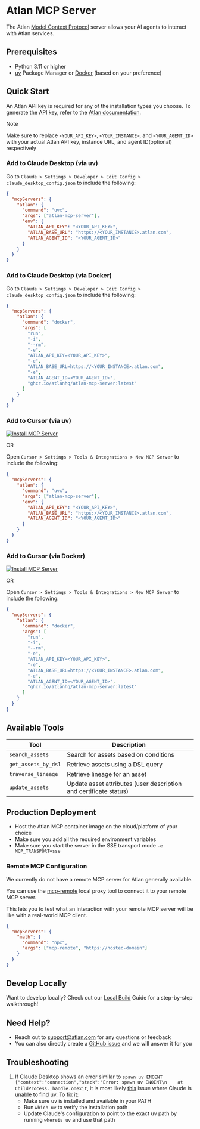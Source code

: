 # Atlan MCP Server

The Atlan [Model Context Protocol](https://modelcontextprotocol.io/introduction) server allows your AI agents to interact with Atlan services.

## Prerequisites

- Python 3.11 or higher
- [uv](https://docs.astral.sh/uv/) Package Manager or [Docker](https://www.docker.com/) (based on your preference)

## Quick Start

An Atlan API key is required for any of the installation types you choose. To generate the API key, refer to the [Atlan documentation](https://ask.atlan.com/hc/en-us/articles/8312649180049-API-authentication).

> [!NOTE]
> Make sure to replace `<YOUR_API_KEY>`, `<YOUR_INSTANCE>`, and `<YOUR_AGENT_ID>` with your actual Atlan API key, instance URL, and agent ID(optional) respectively

### Add to Claude Desktop (via uv)

Go to `Claude > Settings > Developer > Edit Config > claude_desktop_config.json` to include the following:

```json
{
  "mcpServers": {
    "atlan": {
      "command": "uvx",
      "args": ["atlan-mcp-server"],
      "env": {
        "ATLAN_API_KEY": "<YOUR_API_KEY>",
        "ATLAN_BASE_URL": "https://<YOUR_INSTANCE>.atlan.com",
        "ATLAN_AGENT_ID": "<YOUR_AGENT_ID>"
      }
    }
  }
}
```

### Add to Claude Desktop (via Docker)

Go to `Claude > Settings > Developer > Edit Config > claude_desktop_config.json` to include the following:

```json
{
  "mcpServers": {
    "atlan": {
      "command": "docker",
      "args": [
        "run",
        "-i",
        "--rm",
        "-e",
        "ATLAN_API_KEY=<YOUR_API_KEY>",
        "-e",
        "ATLAN_BASE_URL=https://<YOUR_INSTANCE>.atlan.com",
        "-e",
        "ATLAN_AGENT_ID=<YOUR_AGENT_ID>",
        "ghcr.io/atlanhq/atlan-mcp-server:latest"
      ]
    }
  }
}
```

### Add to Cursor (via uv)

[![Install MCP Server](https://cursor.com/deeplink/mcp-install-dark.svg)](https://cursor.com/install-mcp?name=atlan&config=eyJjb21tYW5kIjoidXZ4IGF0bGFuLW1jcC1zZXJ2ZXIiLCJlbnYiOnsiQVRMQU5fQVBJX0tFWSI6InlvdXJfYXBpX2tleSIsIkFUTEFOX0JBU0VfVVJMIjoiaHR0cHM6Ly95b3VyLWluc3RhbmNlLmF0bGFuLmNvbSIsIkFUTEFOX0FHRU5UX0lEIjoieW91cl9hZ2VudF9pZCJ9fQ%3D%3D)

OR

Open `Cursor > Settings > Tools & Integrations > New MCP Server` to include the following:

```json
{
  "mcpServers": {
    "atlan": {
      "command": "uvx",
      "args": ["atlan-mcp-server"],
      "env": {
        "ATLAN_API_KEY": "<YOUR_API_KEY>",
        "ATLAN_BASE_URL": "https://<YOUR_INSTANCE>.atlan.com",
        "ATLAN_AGENT_ID": "<YOUR_AGENT_ID>"
      }
    }
  }
}
```

### Add to Cursor (via Docker)

[![Install MCP Server](https://cursor.com/deeplink/mcp-install-dark.svg)](https://cursor.com/install-mcp?name=atlan&config=eyJjb21tYW5kIjoiZG9ja2VyIHJ1biAtaSAtLXJtIC1lIEFUTEFOX0FQSV9LRVk9PFlPVVJfQVBJX0tFWT4gLWUgQVRMQU5fQkFTRV9VUkw9aHR0cHM6Ly88WU9VUl9JTlNUQU5DRT4uYXRsYW4uY29tIC1lIEFUTEFOX0FHRU5UX0lEPTxZT1VSX0FHRU5UX0lEPiBnaGNyLmlvL2F0bGFuaHEvYXRsYW4tbWNwLXNlcnZlcjpsYXRlc3QifQ%3D%3D)

OR

Open `Cursor > Settings > Tools & Integrations > New MCP Server` to include the following:

```json
{
  "mcpServers": {
    "atlan": {
      "command": "docker",
      "args": [
        "run",
        "-i",
        "--rm",
        "-e",
        "ATLAN_API_KEY=<YOUR_API_KEY>",
        "-e",
        "ATLAN_BASE_URL=https://<YOUR_INSTANCE>.atlan.com",
        "-e",
        "ATLAN_AGENT_ID=<YOUR_AGENT_ID>",
        "ghcr.io/atlanhq/atlan-mcp-server:latest"
      ]
    }
  }
}
```

## Available Tools

| Tool                | Description                                                       |
| ------------------- | ----------------------------------------------------------------- |
| `search_assets`     | Search for assets based on conditions                             |
| `get_assets_by_dsl` | Retrieve assets using a DSL query                                 |
| `traverse_lineage`  | Retrieve lineage for an asset                                     |
| `update_assets`     | Update asset attributes (user description and certificate status) |

## Production Deployment

- Host the Atlan MCP container image on the cloud/platform of your choice
- Make sure you add all the required environment variables
- Make sure you start the server in the SSE transport mode `-e MCP_TRANSPORT=sse`

### Remote MCP Configuration

We currently do not have a remote MCP server for Atlan generally available.

You can use the [mcp-remote](https://www.npmjs.com/package/mcp-remote) local proxy tool to connect it to your remote MCP server.

This lets you to test what an interaction with your remote MCP server will be like with a real-world MCP client.

```json
{
  "mcpServers": {
    "math": {
      "command": "npx",
      "args": ["mcp-remote", "https://hosted-domain"]
    }
  }
}
```

## Develop Locally

Want to develop locally? Check out our [Local Build](./docs/LOCAL_BUILD.md) Guide for a step-by-step walkthrough!

## Need Help?

- Reach out to support@atlan.com for any questions or feedback
- You can also directly create a [GitHub issue](https://github.com/atlanhq/agent-toolkit/issues) and we will answer it for you

## Troubleshooting

1. If Claude Desktop shows an error similar to `spawn uv ENOENT {"context":"connection","stack":"Error: spawn uv ENOENT\n    at ChildProcess._handle.onexit`, it is most likely [this](https://github.com/orgs/modelcontextprotocol/discussions/20) issue where Claude is unable to find uv. To fix it:
   - Make sure uv is installed and available in your PATH
   - Run `which uv` to verify the installation path
   - Update Claude's configuration to point to the exact uv path by running `whereis uv` and use that path
